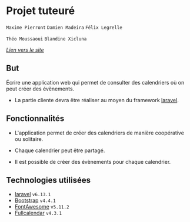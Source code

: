 # Projet tuteuré
`Maxime Pierront`
`Damien Madeira` 
`Félix Legrelle`

`Théo Moussaoui`
`Blandine Xicluna`

_[Lien vers le site](http://kamji.herokuapp.com/)_

## But

Écrire une application web qui permet de consulter des calendriers où
on peut créer des évènements.


- La partie cliente devra être réaliser au moyen du framework [laravel](https://laravel.com/).

## Fonctionnalités 

- L'application permet de créer des calendriers de manière coopérative ou solitaire.

- Chaque calendrier peut être partagé.

- Il est possible de créer des évènements pour chaque calendrier.

## Technologies utilisées

- [laravel](https://laravel.com/) `v6.13.1`  
- [Bootstrap](https://getbootstrap.com/) `v4.4.1` 
- [FontAwesome](https://fontawesome.com/) `v5.11.2` 
- [Fullcalendar](https://github.com/fullcalendar/fullcalendar) `v4.3.1` 
